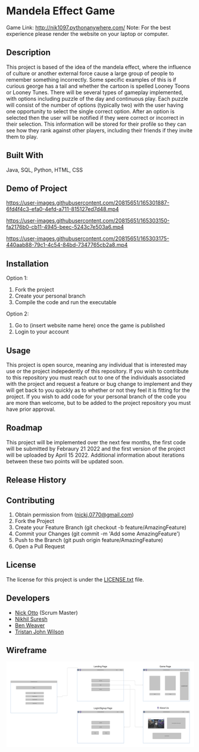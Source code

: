 # Mandela Effect Game

Game Link: http://nik1097.pythonanywhere.com/
Note: For the best experience please render the website on your laptop or computer.

## Description

This project is based of the idea of the mandela effect, where the influence of culture or another external force cause a large group of people to remember something incorrectly. Some specific examples of this is if curious george has a tail and whether the cartoon is spelled Looney Toons or Looney Tunes. There will be several types of gameplay implemented, with options including puzzle of the day and continuous play. Each puzzle will consist of the number of options (typically two) with the user having one opportunity to select the single correct option. After an option is selected then the user will be notified if they were correct or incorrect in their selection. This information will be stored for their profile so they can see how they rank against other players, including their friends if they invite them to play. 

## Built With
Java, SQL, Python, HTML, CSS

## Demo of Project

https://user-images.githubusercontent.com/20815651/165301887-6fd4f4c3-efa0-4efd-a711-815127ed7d48.mp4

https://user-images.githubusercontent.com/20815651/165303150-fa2176b0-cb11-4945-beec-5243c7e503a6.mp4

https://user-images.githubusercontent.com/20815651/165303175-440aab88-79c1-4c54-84bd-7347765cb2a8.mp4

## Installation
Option 1:
1. Fork the project
2. Create your personal branch
3. Compile the code and run the executable

Option 2:
1. Go to (insert website name here) once the game is published
2. Login to your account

## Usage
This project is open source, meaning any individual that is interested may use or the project indepedently of this repository. If you wish to contribute to this repository you must reach out to one of the individuals associated with the project and request a feature or bug change to implement and they will get back to you quickly as to whether or not they feel it is fitting for the project. If you wish to add code for your personal branch of the code you are more than welcome, but to be added to the project repository you must have prior approval.

## Roadmap
This project will be implemented over the next few months, the first code will be submitted by Febraury 21 2022 and the first version of the project will be uploaded by April 15 2022. Additional information about iterations between these two points will be updated soon.

## Release History


## Contributing

1. Obtain permission from (nickj.0770@gmail.com)
1. Fork the Project
2. Create your Feature Branch (git checkout -b feature/AmazingFeature)
3. Commit your Changes (git commit -m 'Add some AmazingFeature')
4. Push to the Branch (git push origin feature/AmazingFeature)
5. Open a Pull Request

## License

The license for this project is under the [LICENSE.txt](https://github.com/CPSC4720Mandela/mandela/blob/main/LICENSE.txt "Link to the LICENSE.txt file") file.

## Developers

- [Nick Otto](https://github.com/nicholas-otto "Link to Nick's GitHub") (Scrum Master)
- [Nikhil Suresh](https://github.com/nik1097 "Link to Nikhil's GitHub")
- [Ben Weaver](https://github.com/benjweaver "Link to Ben's GitHub")
- [Tristan John Wilson](https://github.com/hktristan "Link to Tristan's GitHub")

## Wireframe

![alt text](https://github.com/CPSC4720Mandela/mandela/blob/80676711b6018efca22261e496b232f824f2ac67/WireFrame.jpg?raw=true "Click to go WireFrame.jpg")
